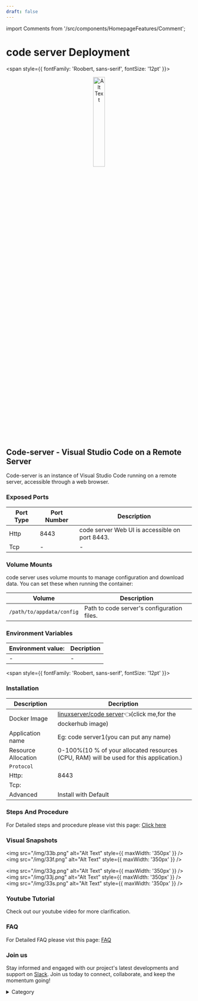 ```yaml
---
draft: false
---
```

import Comments from '/src/components/HomepageFeatures/Comment';





# code server Deployment

<span style={{ fontFamily: 'Roobert, sans-serif', fontSize: '12pt' }}>

<p align="center">
  <img src="/img/rf4.png" alt="Alt Text" width="25%"/>
</p> 

## Code-server - Visual Studio Code on a Remote Server

Code-server is an instance of Visual Studio Code running on a remote server, accessible through a web browser. 



### Exposed Ports

| Port Type | Port Number | Description                               |
| --------- | ----------- | ----------------------------------------- |
| Http      | 8443       | code server Web UI is accessible on port 8443. |
| Tcp       | -           | -             |

### Volume Mounts

code server uses volume mounts to manage configuration and download data. You can set these when running the container:

| Volume                       | Description                                  |
| ---------------------------- | -------------------------------------------- |
| `/path/to/appdata/config`    | Path to code server's configuration files.  |



### Environment Variables


|   **Environment value:**          | Decription                                                                                                               | 
| --------------------- | ------                                                                                                                   | 
|-       |  -                              |

</span>


<span style={{ fontFamily: 'Roobert, sans-serif', fontSize: '12pt' }}>

### Installation


|  Description          | Decription                                                                                                               | 
| --------------------- | ------                                                                                                                   | 
| Docker Image          |   [linuxserver/code server](https://hub.docker.com/r/linuxserver/code-server)👈(click me,for the dockerhub image)                           |
| Application name      |  Eg: code server1(you can put any name)                                                                                        | 
| Resource Allocation   |  0-100%(10 % of your allocated resources (CPU, RAM) will be used for this application.)                                  | 
| `Protocol`            |                                                                                                                          | 
|  Http:                |     8443                                                                                                                    |
|  Tcp:                 |                                                                                                                        | 
|    Advanced           |    Install with Default                                                                                                  |




### Steps And Procedure

For Detailed steps and procedure please vist this page: [Click here](https://techscaleinfinite.github.io/introduction/cloud-float/Steps%20and%20procedure)



### Visual Snapshots




<img src="/img/33b.png" alt="Alt Text" style={{ maxWidth: '350px' }} /> <img src="/img/33f.png" alt="Alt Text" style={{ maxWidth: '350px' }} />

<img src="/img/33g.png" alt="Alt Text" style={{ maxWidth: '350px' }} /> <img src="/img/33j.png" alt="Alt Text" style={{ maxWidth: '350px' }} /> <img src="/img/33s.png" alt="Alt Text" style={{ maxWidth: '350px' }} /> 













### Youtube Tutorial&#x20;

Check out our youtube video for more clarification.



### FAQ

For Detailed FAQ please vist this page: [FAQ](https://techscaleinfinite.github.io/FAQ)

### Join us

Stay informed and engaged with our project's latest developments and support on [Slack](https://app.slack.com/client/T04QS32JX6E/C04QKEWE146). Join us today to connect, collaborate, and keep the momentum going!&#x20;

<details>

<summary>Category</summary>

Kubernetes, cloud computing, DevOps, cloud services, hosting platform, container orchestration, cloud infrastructure, cloud deployment, cloud management, cloud technology, cloud solutions, code server

</details>

</span>


<Comments />